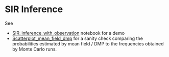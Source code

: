 # SIR Inference

See
- [SIR_inference_with_observation](SIR_inference_with_observation.ipynb)
notebook for a demo
- [Scatterplot_mean_field_dmp](Scatterplot_mean_field_dmp.ipynb) for
a sanity check comparing the probabilities estimated by mean field / DMP to
the frequencies obtained by Monte Carlo runs.
